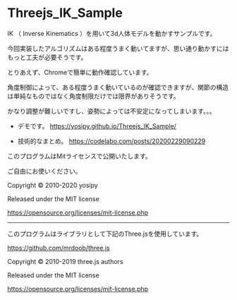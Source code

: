 # Threejs_IK_Sample

IK （ Inverse Kinematics ）を用いて3d人体モデルを動かすサンプルです。

今回実装したアルゴリズムはある程度うまく動いてますが、思い通り動かすにはもっと工夫が必要そうです。

とりあえず、Chromeで簡単に動作確認しています。

角度制御によって、ある程度うまく動いているのが確認できますが、関節の構造は単純なものではなく角度制限だけでは限界がありそうです。

かなり調整が難しいですし、姿勢によっては不安定になってしまいます。。。

- デモです。
https://yosipy.github.io/Threejs_IK_Sample/


- 技術的なまとめ。
https://codelabo.com/posts/20200229090229

このプログラムはMitライセンスで公開いたします。

ご自由にお使いください。

Copyright © 2010-2020 yosipy

Released under the MIT license

https://opensource.org/licenses/mit-license.php

***********************************************************


このプログラムはライブラリとして下記のThree.jsを使用しています。

https://github.com/mrdoob/three.js

Copyright © 2010-2019 three.js authors

Released under the MIT license

https://opensource.org/licenses/mit-license.php




